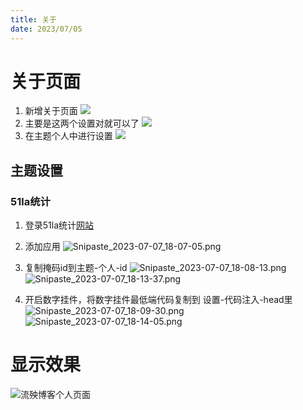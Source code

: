 ```yaml
---
title: 关于
date: 2023/07/05
---
```

# 关于页面
1. 新增关于页面
![](https://cdn.jsdelivr.net/gh/sun0225SUN/hao-docs/assets/images/about1.png)
2. 主要是这两个设置对就可以了
![](https://cdn.jsdelivr.net/gh/sun0225SUN/hao-docs/assets/images/about2.png)
3. 在主题个人中进行设置
![](https://cdn.jsdelivr.net/gh/sun0225SUN/hao-docs/assets/images/about3.png)
## 主题设置
### 51la统计
1. 登录51la统计[网站](https://v6.51.la/)
2. 添加应用
   ![Snipaste_2023-07-07_18-07-05.png](https://shyblog.oss-cn-beijing.aliyuncs.com/img/Snipaste_2023-07-07_18-07-05.png)
3. 复制掩码id到主题-个人-id
   ![Snipaste_2023-07-07_18-08-13.png](https://shyblog.oss-cn-beijing.aliyuncs.com/img/Snipaste_2023-07-07_18-08-13.png)
   ![Snipaste_2023-07-07_18-13-37.png](https://shyblog.oss-cn-beijing.aliyuncs.com/img/Snipaste_2023-07-07_18-13-37.png)

4. 开启数字挂件，将数字挂件最低端代码复制到 设置-代码注入-head里
   ![Snipaste_2023-07-07_18-09-30.png](https://shyblog.oss-cn-beijing.aliyuncs.com/img/Snipaste_2023-07-07_18-09-30.png)
   ![Snipaste_2023-07-07_18-14-05.png](https://shyblog.oss-cn-beijing.aliyuncs.com/img/Snipaste_2023-07-07_18-14-05.png)
# 显示效果
![流殃博客个人页面](https://shyblog.oss-cn-beijing.aliyuncs.com/img/Snipaste_2023-07-10_11-43-54.world.png)
